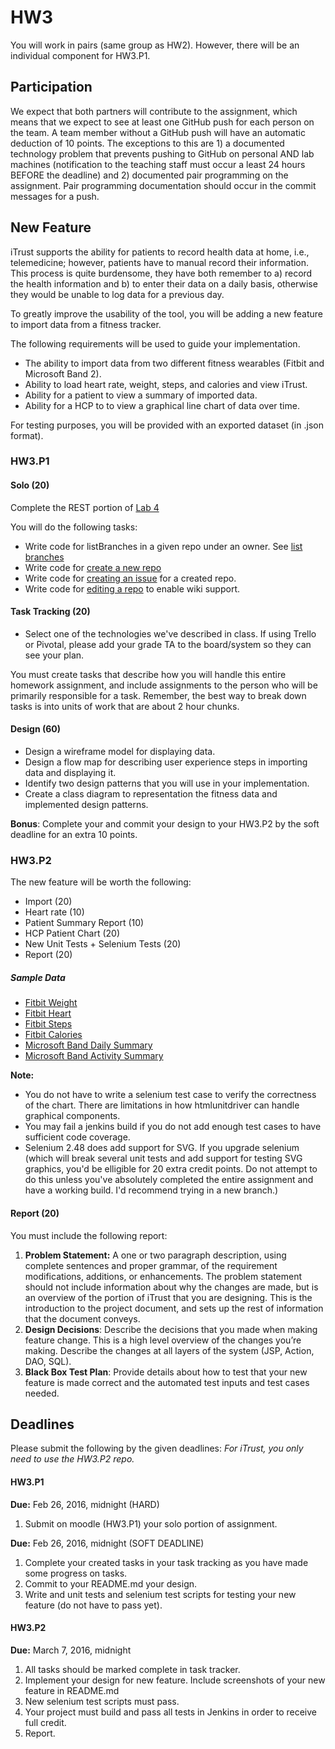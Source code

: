 # HW3

You will work in pairs (same group as HW2). 
However, there will be an individual component for HW3.P1.

## Participation

We expect that both partners will contribute to the assignment, which means that we expect to see at least one GitHub push for each person on the team. A team member without a GitHub push will have an automatic deduction of 10 points. The exceptions to this are 1) a documented technology problem that prevents pushing to GitHub on personal AND lab machines (notification to the teaching staff must occur a least 24 hours BEFORE the deadline) and 2) documented pair programming on the assignment. Pair programming documentation should occur in the commit messages for a push.

## New Feature

iTrust supports the ability for patients to record health data at home, i.e., telemedicine; however, patients have to manual record their information. This process is quite burdensome, they have both remember to a) record the health information and b) to enter their data on a daily basis, otherwise they would be unable to log data for a previous day.

To greatly improve the usability of the tool, you will be adding a new feature to import data from a fitness tracker.

The following requirements will be used to guide your implementation.

* The ability to import data from two different fitness wearables (Fitbit and Microsoft Band 2).
* Ability to load heart rate, weight, steps, and calories and view iTrust.
* Ability for a patient to view a summary of imported data. 
* Ability for a HCP to to view a graphical line chart of data over time.

For testing purposes, you will be provided with an exported dataset (in .json format).

### HW3.P1

#### Solo (20)

Complete the REST portion of [Lab 4](https://github.com/CSC-326/Course/blob/master/Labs/Lab4.md)

You will do the following tasks:

* Write code for listBranches in a given repo under an owner. See [list branches](https://developer.github.com/v3/repos/#list-branches)
* Write code for [create a new repo](https://developer.github.com/v3/repos/#create)
* Write code for [creating an issue](https://developer.github.com/v3/issues/#create-an-issue) for a created repo.
* Write code for [editing a repo](https://developer.github.com/v3/repos/#edit) to enable wiki support.

#### Task Tracking (20)

* Select one of the technologies we've described in class. If using Trello or Pivotal, please add your grade TA to the board/system so they can see your plan.

You must create tasks that describe how you will handle this entire homework assignment, and include assignments to the person who will be primarily responsible for a task. Remember, the best way to break down tasks is into units of work that are about 2 hour chunks.

#### Design (60)

* Design a wireframe model for displaying data.
* Design a flow map for describing user experience steps in importing data and displaying it.
* Identify two design patterns that you will use in your implementation.
* Create a class diagram to representation the fitness data and implemented design patterns.

**Bonus**: Complete your and commit your design to your HW3.P2 by the soft deadline for an extra 10 points.

### HW3.P2

The new feature will be worth the following:

* Import (20)
* Heart rate (10)
* Patient Summary Report (10)
* HCP Patient Chart (20)
* New Unit Tests + Selenium Tests (20)
* Report (20)

##### Sample Data

* [Fitbit Weight](https://github.com/BioStack/FitLink/blob/master/samples/weight.json)
* [Fitbit Heart](https://github.com/BioStack/FitLink/blob/master/samples/heartrate.json)
* [Fitbit Steps](https://github.com/BioStack/FitLink/blob/master/samples/steps.json)
* [Fitbit Calories](https://github.com/BioStack/FitLink/blob/master/samples/calories.json)
* [Microsoft Band Daily Summary](https://github.com/CSC-326/Course/blob/master/HW/Daily_Summary_20160216_20160222.csv)
* [Microsoft Band Activity Summary](https://github.com/CSC-326/Course/blob/master/HW/Activity_Summary_20160216_20160222.csv)

**Note:**

* You do not have to write a selenium test case to verify the correctness of the chart. There are limitations in how htmlunitdriver can handle graphical components.
* You may fail a jenkins build if you do not add enough test cases to have sufficient code coverage.
* Selenium 2.48 does add support for SVG. If you upgrade selenium (which will break several unit tests and add support for testing SVG graphics, you'd be elligible for 20 extra credit points. Do not attempt to do this unless you've absolutely completed the entire assignment and have a working build. I'd recommend trying in a new branch.)

#### Report (20)

You must include the following report:

1. **Problem Statement:** A one or two paragraph description, using complete sentences and proper grammar, of the requirement modifications, additions, or enhancements. The problem statement should not include information about why the changes are made, but is an overview of the portion of iTrust that you are designing.  This is the introduction to the project document, and sets up the rest of information that the document conveys. 
2. **Design Decisions**: Describe the decisions that you made when making feature change.  This is a high level overview of the changes you’re making. Describe the changes at all layers of the system (JSP, Action, DAO, SQL).
3. **Black Box Test Plan**: Provide details about how to test that your new feature is made correct and the automated test inputs and test cases needed.

## Deadlines

Please submit the following by the given deadlines:
*For iTrust, you only need to use the HW3.P2 repo.*

#### HW3.P1

**Due:** Feb 26, 2016, midnight (HARD)

1. Submit on moodle (HW3.P1) your solo portion of assignment.

**Due:** Feb 26, 2016, midnight (SOFT DEADLINE)

1. Complete your created tasks in your task tracking as you have made some progress on tasks.
2. Commit to your README.md your design.
3. Write and unit tests and selenium test scripts for testing your new feature (do not have to pass yet).

#### HW3.P2

**Due:** March 7, 2016, midnight

1. All tasks should be marked complete in task tracker.
2. Implement your design for new feature. Include screenshots of your new feature in README.md
3. New selenium test scripts must pass.
4. Your project must build and pass all tests in Jenkins in order to receive full credit.
5. Report.
